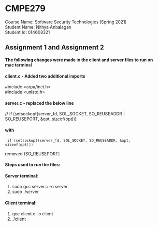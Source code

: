# CMPE279

Course Name: Software Security Technologies (Spring 2021) <br>
Student Name: Nithya Anbalagan  <br>
Student Id: 014608321  <br>

## Assignment 1 and Assignment 2


#### The following changes were made in the client and server files to run on mac terminal

#### client.c - Added two additional imports
#include <arpa/inet.h><br>
#include <unistd.h>

#### server.c - replaced the below line
   // if (setsockopt(server_fd, SOL_SOCKET, SO_REUSEADDR | SO_REUSEPORT, &opt, sizeof(opt)))
   
 #### with
     if (setsockopt(server_fd, SOL_SOCKET, SO_REUSEADDR, &opt, sizeof(opt)))
removed (SO_REUSEPORT)

#### Steps used to run the files:

#### Server terminal: 
1) sudo gcc server.c -o server
2) sudo ./server

#### Client terminal: 
1) gcc client.c -o client
2) ./client
